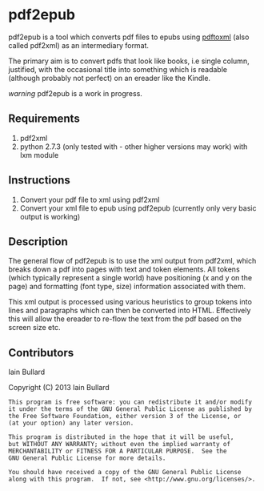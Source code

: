 pdf2epub
=======

pdf2epub is a tool which converts pdf files to epubs using [pdftoxml](http://sourceforge.net/projects/pdf2xml/) (also called pdf2xml) as an intermediary format. 

The primary aim is to convert pdfs that look like books, i.e single column, justified, with the occasional title into something which is readable (although probably not perfect) on an ereader like the Kindle.

*warning* pdf2epub is a work in progress. 

Requirements
------------

1. pdf2xml
2. python 2.7.3 (only tested with - other higher versions may work) with lxm module

Instructions
------------

1. Convert your pdf file to xml using pdf2xml
2. Convert your xml file to epub using pdf2epub (currently only very basic output is working)

Description
-----------

The general flow of pdf2epub is to use the xml output from pdf2xml, which breaks down a pdf into pages with text and token elements. All tokens (which typically represent a single world) have positioning (x and y on the page) and formatting (font type, size) information associated with them.

This xml output is processed using various heuristics to group tokens into lines and paragraphs which can then be converted into HTML. Effectively this will allow the ereader to re-flow the text from the pdf based on the screen size etc.

Contributors
------------

Iain Bullard

Copyright (C) 2013 Iain Bullard

    This program is free software: you can redistribute it and/or modify
    it under the terms of the GNU General Public License as published by
    the Free Software Foundation, either version 3 of the License, or
    (at your option) any later version.

    This program is distributed in the hope that it will be useful,
    but WITHOUT ANY WARRANTY; without even the implied warranty of
    MERCHANTABILITY or FITNESS FOR A PARTICULAR PURPOSE.  See the
    GNU General Public License for more details.

    You should have received a copy of the GNU General Public License
    along with this program.  If not, see <http://www.gnu.org/licenses/>.

